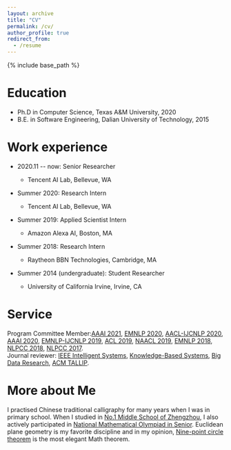 ```yaml
---
layout: archive
title: "CV"
permalink: /cv/
author_profile: true
redirect_from:
  - /resume
---
```


{% include base_path %}

Education
======
* Ph.D in Computer Science, Texas A&M University, 2020
* B.E. in Software Engineering, Dalian University of Technology, 2015


Work experience
======
* 2020.11 -- now: Senior Researcher
  * Tencent AI Lab, Bellevue, WA

* Summer 2020: Research Intern
  * Tencent AI Lab, Bellevue, WA

* Summer 2019: Applied Scientist Intern
  * Amazon Alexa AI, Boston, MA

* Summer 2018: Research Intern
  * Raytheon BBN Technologies, Cambridge, MA

* Summer 2014 (undergraduate): Student Researcher
  * University of California Irvine, Irvine, CA

Service
======
Program Committee Member:<a href="https://aaai.org/Conferences/AAAI-21/">AAAI 2021</a>, <a href="https://2020.emnlp.org/">EMNLP 2020</a>, <a href="http://aacl2020.org/">AACL-IJCNLP 2020</a>, <a href="https://aaai.org/Conferences/AAAI-20/">AAAI 2020</a>, <a href="https://www.emnlp-ijcnlp2019.org/">EMNLP-IJCNLP 2019</a>, <a href="http://www.acl2019.org/EN/index.xhtml">ACL 2019</a>, <a href="http://naacl2019.org/">NAACL 2019</a>, <a href="http://emnlp2018.org/">EMNLP 2018</a>, <a href="http://tcci.ccf.org.cn/conference/2018/">NLPCC 2018</a>, <a href= "http://tcci.ccf.org.cn/conference/2017/">NLPCC 2017</a>.
<br>
Journal reviewer: <a href="https://ieeexplore.ieee.org/xpl/RecentIssue.jsp?punumber=6979">IEEE Intelligent Systems</a>, <a href="https://www.journals.elsevier.com/knowledge-based-systems">Knowledge-Based Systems</a>, <a href="https://www.journals.elsevier.com/big-data-research">Big Data Research</a>, <a href="https://dl.acm.org/journal/tallip">ACM TALLIP</a>. 


More about Me
======
I practised Chinese traditional calligraphy for many years when I was in primary school. 
When I studied in <a href="http://www.zzyz.com.cn/">No.1 Middle School of Zhengzhou</a>, I also actively participated in <a href="http://en.wikipedia.org/wiki/List_of_mathematics_competitions">National Mathematical Olympiad in Senior</a>. Euclidean plane geometry is my favorite discipline and in my opinion, <a href="http://en.wikipedia.org/wiki/Nine-point_circle">Nine-point circle theorem</a> is the most elegant Math theorem.